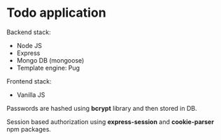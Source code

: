 # Todo application

Backend stack:

-   Node JS
-   Express
-   Mongo DB (mongoose)
-   Template engine: Pug

Frontend stack:

-   Vanilla JS

Passwords are hashed using **bcrypt** library and then stored in DB.

Session based authorization using **express-session** and **cookie-parser** npm packages.